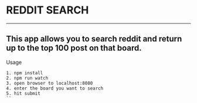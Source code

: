 # REDDIT SEARCH
---
This app allows you to search reddit and return up to the top 100 post on that board.
--- 
Usage 
```
1. npm install
2. npm run watch
3. open browser to localhost:8080
4. enter the board you want to search 
5. hit submit
``